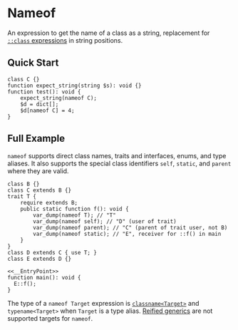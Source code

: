 # Nameof

An expression to get the name of a class as a string, replacement for
[`::class` expressions](/docs/hack/expressions-and-operators/scope-resolution) in
string positions.

## Quick Start

```hack
class C {}
function expect_string(string $s): void {}
function test(): void {
    expect_string(nameof C);
    $d = dict[];
    $d[nameof C] = 4;
}
```

## Full Example

`nameof` supports direct class names, traits and interfaces, enums, and type aliases.
It also supports the special class identifiers `self`, `static`, and `parent` where
they are valid.

```hack
class B {}
class C extends B {}
trait T {
    require extends B;
    public static function f(): void {
        var_dump(nameof T); // "T"
        var_dump(nameof self); // "D" (user of trait)
        var_dump(nameof parent); // "C" (parent of trait user, not B)
        var_dump(nameof static); // "E", receiver for ::f() in main
    }
}
class D extends C { use T; }
class E extends D {}

<<__EntryPoint>>
function main(): void {
  E::f();
}
```

The type of a `nameof Target` expression is
[`classname<Target>`](/docs/hack/built-in-types/classname) and `typename<Target>` when `Target`
is a type alias. [Reified generics](/docs/hack/reified-generics/reified-generics) are not
supported targets for `nameof`.
